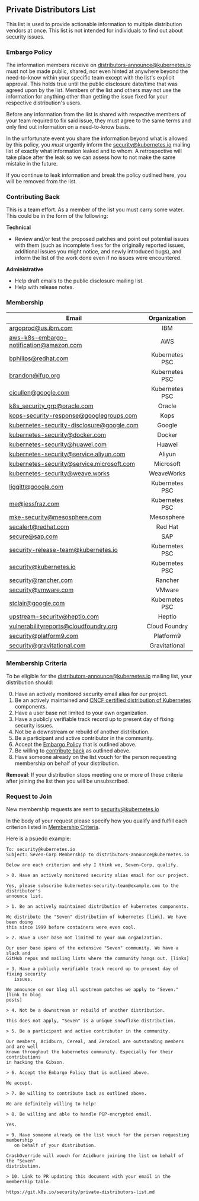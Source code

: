 ## Private Distributors List

This list is used to provide actionable information to multiple distribution
vendors at once. This list is not intended for individuals to find out about
security issues.

### Embargo Policy

The information members receive on distributors-announce@kubernetes.io must not be
made public, shared, nor even hinted at anywhere beyond the need-to-know within
your specific team except with the list's explicit approval. This holds
true until the public disclosure date/time that was agreed upon by the list.
Members of the list and others may not use the information for anything other
than getting the issue fixed for your respective distribution's users.

Before any information from the list is shared with respective members of your
team required to fix said issue, they must agree to the same terms and only
find out information on a need-to-know basis.

In the unfortunate event you share the information beyond what is allowed by
this policy, you _must_ urgently inform the security@kubernetes.io
mailing list of exactly what information
leaked and to whom. A retrospective will take place after the leak so
we can assess how to not make the same mistake in the future.

If you continue to leak information and break the policy outlined here, you
will be removed from the list.

### Contributing Back

This is a team effort. As a member of the list you must carry some water. This
could be in the form of the following:

**Technical**

- Review and/or test the proposed patches and point out potential issues with
  them (such as incomplete fixes for the originally reported issues, additional
  issues you might notice, and newly introduced bugs), and inform the list of the
  work done even if no issues were encountered.

**Administrative**

- Help draft emails to the public disclosure mailing list.
- Help with release notes.

### Membership


| Email		| Organization	|
| ------------- |:-------------:|
| argoprod@us.ibm.com | IBM |
| aws-k8s-embargo-notification@amazon.com | AWS |
| bphilips@redhat.com | Kubernetes PSC |
| brandon@ifup.org | Kubernetes PSC |
| cjcullen@google.com | Kubernetes PSC |
| k8s_security_grp@oracle.com | Oracle |
| kops-security-response@googlegroups.com | Kops |
| kubernetes-security-disclosure@google.com | Google |
| kubernetes-security@docker.com | Docker |
| kubernetes-security@huawei.com | Huawei |
| kubernetes-security@service.aliyun.com | Aliyun |
| kubernetes-security@service.microsoft.com | Microsoft |
| kubernetes-security@weave.works | WeaveWorks |
| liggitt@google.com | Kubernetes PSC |
| me@jessfraz.com | Kubernetes PSC |
| mke-security@mesosphere.com | Mesosphere |
| secalert@redhat.com | Red Hat |
| secure@sap.com | SAP |
| security-release-team@kubernetes.io | Kubernetes PSC |
| security@kubernetes.io | Kubernetes PSC |
| security@rancher.com | Rancher |
| security@vmware.com | VMware |
| stclair@google.com | Kubernetes PSC |
| upstream-security@heptio.com | Heptio |
| vulnerabilityreports@cloudfoundry.org | Cloud Foundry |
| security@platform9.com | Platform9 | 
| security@gravitational.com | Gravitational |

### Membership Criteria

To be eligible for the distributors-announce@kubernetes.io mailing list, your
distribution should:

0. Have an actively monitored security email alias for our project.
1. Be an actively maintained and [CNCF certified distribution of
   Kubernetes][conformance] components.
2. Have a user base not limited to your own organization.
3. Have a publicly verifiable track record up to present day of fixing security
   issues.
4. Not be a downstream or rebuild of another distribution.
5. Be a participant and active contributor in the community.
6. Accept the [Embargo Policy](#embargo-policy) that is outlined above.
7. Be willing to [contribute back](#contributing-back) as outlined above.
8. Have someone already on the list vouch for the person requesting membership
   on behalf of your distribution.

[conformance]: https://www.cncf.io/certification/software-conformance/

**Removal**: If your distribution stops meeting one or more of these criteria
after joining the list then you will be unsubscribed.

### Request to Join

New membership requests are sent to security@kubernetes.io

In the body of your request please specify how you qualify and fulfill each
criterion listed in [Membership Criteria](#membership-criteria).

Here is a psuedo example:

```
To: security@kubernetes.io
Subject: Seven-Corp Membership to distributors-announce@kubernetes.io

Below are each criterion and why I think we, Seven-Corp, qualify.

> 0. Have an actively monitored security alias email for our project.

Yes, please subscribe kubernetes-security-team@example.com to the distributor's
announce list.

> 1. Be an actively maintained distribution of kubernetes components.

We distribute the "Seven" distribution of kubernetes [link]. We have been doing
this since 1999 before containers were even cool.

> 2. Have a user base not limited to your own organization.

Our user base spans of the extensive "Seven" community. We have a slack and
GitHub repos and mailing lists where the community hangs out. [links]

> 3. Have a publicly verifiable track record up to present day of fixing security
   issues.

We announce on our blog all upstream patches we apply to "Seven." [link to blog
posts]

> 4. Not be a downstream or rebuild of another distribution.

This does not apply, "Seven" is a unique snowflake distribution.

> 5. Be a participant and active contributor in the community.

Our members, Acidburn, Cereal, and ZeroCool are outstanding members and are well
known throughout the kubernetes community. Especially for their contributions
in hacking the Gibson.

> 6. Accept the Embargo Policy that is outlined above.

We accept.

> 7. Be willing to contribute back as outlined above.

We are definitely willing to help!

> 8. Be willing and able to handle PGP-encrypted email.

Yes.

> 9. Have someone already on the list vouch for the person requesting membership
   on behalf of your distribution.

CrashOverride will vouch for Acidburn joining the list on behalf of the "Seven"
distribution.

> 10. Link to PR updating this document with your email in the membership table.

https://git.k8s.io/security/private-distributors-list.md
```


